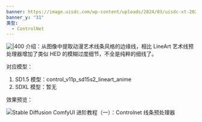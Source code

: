 ```yaml
---
banner: https://image.uisdc.com/wp-content/uploads/2024/03/uisdc-xt-20240306-15.jpg
banner_y: "31"
类型:
  - ControlNet
---
```

![|400](https://qhdtc.oss-cn-chengdu.aliyuncs.com/obsidian/202407010935648.png)
介绍：从图像中提取动漫艺术线条风格的边缘线，相比 LineArt 艺术线预处理器增加了类似 HED 的模糊过度细节，不全是纯粹的细线了。

对应模型：

1. SD1.5 模型：control_v11p_sd15s2_lineart_anime
2. SDXL 模型：暂无

效果预览：

![Stable Diffusion ComfyUI 进阶教程（一）：Controlnet 线条预处理器](https://image.uisdc.com/wp-content/uploads/2024/03/uisdc-xt-20240306-15.jpg)
